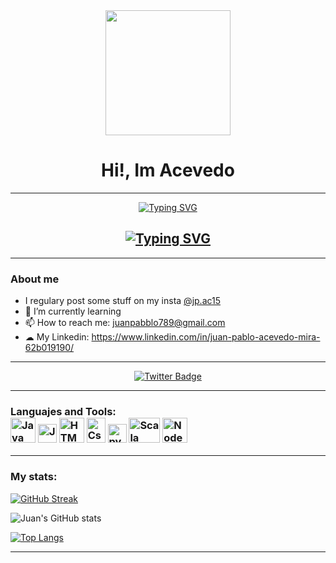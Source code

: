 <div id = "header" align = "center">
    <img src="https://66.media.tumblr.com/43ff1ae84968ffd84606207e9995a78e/tumblr_py4mvbGe6h1tgo74ho1_1280.gif" width="200" aling >
    <h1 align = "center"> Hi!, Im Acevedo</h1>
</div>

---

<div id="Typer" align ="center">
    <a href="https://git.io/typing-svg"><img src="https://readme-typing-svg.demolab.com?font=Fira+Code&duration=6000&pause=1000&center=true&vCenter=true&repeat=false&width=435&lines=Studying+systems+engineering..." alt="Typing SVG" /></a>
    <h2 align="center"><a href="https://git.io/typing-svg"><img src="https://readme-typing-svg.demolab.com?font=Fira+Code&duration=6000&pause=1000&center=true&vCenter=true&width=435&lines=at+ICESI+university;7th+semester" alt="Typing SVG" /></a></h2>
</div>

---

### About me 

 - I regulary post some stuff on my insta [@jp.ac15](https://www.instagram.com/jp.ac15/)
 - 🌱 I’m currently learning 
 - 📫 How to reach me: juanpabblo789@gmail.com
 - ☁ My Linkedin: https://www.linkedin.com/in/juan-pablo-acevedo-mira-62b019190/

---

<div id ="badges" align ="center">
    <a href="https://twitter.com/juanpabblo18" align ="center">
        <img src="https://img.shields.io/twitter/follow/juanpabblo18?color=blue&logo=twitter&style=for-the-badge" alt="Twitter Badge">
    </a>
</div>

---

<h3>Languajes and Tools:
    <div>
        <img src="https://cdn-icons-png.flaticon.com/512/226/226777.png" title="Java" alt="Java" width="40" height="40">
        <img src="https://d2vqpl3tx84ay5.cloudfront.net/500x/tumblr_lsus01g1ik1qies3uo1_400.png" title="JavaS" alt="JavaS" width="30" height="30">
        <img src="https://upload.wikimedia.org/wikipedia/commons/thumb/6/61/HTML5_logo_and_wordmark.svg/2048px-HTML5_logo_and_wordmark.svg.png" title="HTML" alt="HTM" width="40" height="40">
        <img src="https://upload.wikimedia.org/wikipedia/commons/thumb/d/d5/CSS3_logo_and_wordmark.svg/250px-CSS3_logo_and_wordmark.svg.png" title="Css" alt="Css" width="30" height="40">
        <img src="https://upload.wikimedia.org/wikipedia/commons/thumb/c/c3/Python-logo-notext.svg/115px-Python-logo-notext.svg.png" title="python" alt="python" width="30" height="30">
        <img src="https://dwglogo.com/wp-content/uploads/2017/09/1300px-Scala_logo.png" title="Scala" alt="Scala" width="50" height="40">
        <img src="https://seeklogo.com/images/N/nodejs-logo-FBE122E377-seeklogo.com.png" title="NodeJs" alt="NodeJs" width="40" height="40">
    </div>

</h3>

---

### My stats:

[![GitHub Streak](http://github-readme-streak-stats.herokuapp.com?user=juanpabblo16&theme=radical&date_format=j%2Fn%5B%2FY%5D)](https://git.io/streak-stats)

![Juan's GitHub stats](https://github-readme-stats.vercel.app/api?username=juanpabblo16&show_icons=true&theme=radical)

[![Top Langs](https://github-readme-stats.vercel.app/api/top-langs/?username=juanpabblo16&hide_progress=true)](https://github.com/anuraghazra/github-readme-stats)

---
